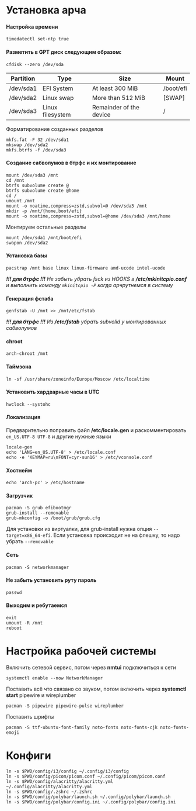 # Установка арча

#### Настройка времени
```
timedatectl set-ntp true
```

#### Разметить в GPT диск следующим образом:
```
cfdisk --zero /dev/sda
```
  Partition | Type | Size | Mount
  --- | --- | --- | ---
  /dev/sda1 | EFI System | At least 300 MiB | /boot/efi
  /dev/sda2 | Linux swap | More than 512 MiB | [SWAP]
  /dev/sda3 | Linux filesystem | Remainder of the device | /

Форматирование созданных разделов
```
mkfs.fat -F 32 /dev/sda1
mkswap /dev/sda2
mkfs.btrfs -f /dev/sda3
```

#### Создание сабволумов в бтрфс и их монтирование
```
mount /dev/sda3 /mnt
cd /mnt
btrfs subvolume create @
btrfs subvolume create @home
cd /
umount /mnt
mount -o noatime,compress=zstd,subvol=@ /dev/sda3 /mnt
mkdir -p /mnt/{home,boot/efi}
mount -o noatime,compress=zstd,subvol=@home /dev/sda3 /mnt/home
```

Монтируем остальные разделы
```
mount /dev/sda1 /mnt/boot/efi
swapon /dev/sda2
```

#### Установка базы
```
pacstrap /mnt base linux linux-firmware amd-ucode intel-ucode
```
_**!!! для бтрфс !!!** Не забыть убрать fsck из HOOKS в **/etc/mkinitcpio.conf** и выполнить команду `mkinitcpio -P` когда арчрутнемся в систему_

#### Генерация фстаба
```
genfstab -U /mnt >> /mnt/etc/fstab
```
_**!!! для бтрфс !!!** Из **/etc/fstab** убрать subvolid у монтированных сабволумов_

#### chroot
```
arch-chroot /mnt
```

#### Таймзона
```
ln -sf /usr/share/zoneinfo/Europe/Moscow /etc/localtime
```

#### Установить хардварные часы в UTC
```
hwclock --systohc
```

#### Локализация
Предварительно поправить файл **/etc/locale.gen** и раскомментировать `en_US.UTF-8 UTF-8` и другие нужные языки
```
locale-gen
echo 'LANG=en_US.UTF-8' > /etc/locale.conf
echo -e 'KEYMAP=ru\nFONT=cyr-sun16' > /etc/vconsole.conf
```

#### Хостнейм
```
echo 'arch-pc' > /etc/hostname
```

#### Загрузчик
```
pacman -S grub efibootmgr
grub-install --removable
grub-mkconfig -o /boot/grub/grub.cfg
```
Для установки из виртуалки, для grub-install нужна опция `--target=x86_64-efi`. Если установка происходит не на флешку, то надо убрать `--removable`

#### Сеть
```
pacman -S networkmanager
```

#### Не забыть установить руту пароль
```
passwd
```

#### Выходим и ребутаемся
```
exit
umount -R /mnt
reboot
```

# Настройка рабочей системы

Включить сетевой сервис, потом через **nmtui** подключиться к сети
```
systemctl enable --now NetworkManager
```

Поставить всё что связано со звуком, потом включить через **systemctl start** pipewire и wireplumber
```
pacman -S pipewire pipewire-pulse wireplumber
```

Поставить шрифты
```
pacman -S ttf-ubuntu-font-family noto-fonts noto-fonts-cjk noto-fonts-emoji
```

# Конфиги

```
ln -s $PWD/config/i3/config ~/.config/i3/config
ln -s $PWD/config/picom/picom.conf ~/.config/picom/picom.conf
ln -s $PWD/config/alacritty/alacritty.yml ~/.config/alacritty/alacritty.yml
ln -s $PWD/config/.zshrc ~/.zshrc
ln -s $PWD/config/polybar/launch.sh ~/.config/polybar/launch.sh
ln -s $PWD/config/polybar/config.ini ~/.config/polybar/config.ini
```
